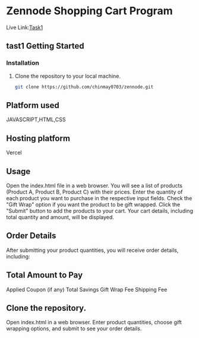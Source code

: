# Zennode Shopping Cart Program
Live Link:[Task1](https://zennoide.vercel.app/)


##  tast1 Getting Started


### Installation
1. Clone the repository to your local machine.
   ```bash
   git clone https://github.com/chinmay0703/zennode.git

## Platform used
JAVASCRIPT,HTML,CSS

## Hosting platform

Vercel

## Usage
Open the index.html file in a web browser.
You will see a list of products (Product A, Product B, Product C) with their prices.
Enter the quantity of each product you want to purchase in the respective input fields.
Check the "Gift Wrap" option if you want the product to be gift wrapped.
Click the "Submit" button to add the products to your cart.
Your cart details, including total quantity and amount, will be displayed.

## Order Details
After submitting your product quantities, you will receive order details, including:

## Total Amount to Pay

Applied Coupon (if any)
Total Savings
Gift Wrap Fee
Shipping Fee

## Clone the repository.
Open index.html in a web browser.
Enter product quantities, choose gift wrapping options, and submit to see your order details.
